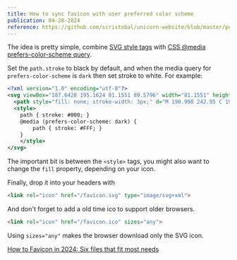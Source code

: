 ```yaml
---
title: How to sync favicon with user preferred color scheme
publication: 04-28-2024
reference: https://github.com/scristobal/unicorn-website/blob/master/public/favicon.svg?short_path=0680eca
---
```


The idea is pretty simple, combine [SVG style tags](https://developer.mozilla.org/en-US/docs/Web/SVG/Element/style) with [CSS @media prefers-color-scheme query](https://developer.mozilla.org/en-US/docs/Web/CSS/@media/prefers-color-scheme).

Set the `path.stroke` to black by default, and when the media query for `prefers-color-scheme` is `dark` then set stroke to white. For example:

```xml
<?xml version="1.0" encoding="utf-8"?>
<svg viewBox="187.6428 195.1624 81.1551 89.5796" width="81.1551" height="89.5796" xmlns="http://www.w3.org/2000/svg">
  <path style="fill: none; stroke-width: 3px;" d="M 190.998 242.95 C 190.536 234.325 204.164 198.029 217.773 197.734 C 232.292 197.42 259.132 218.437 266.783 233.736 C 268.817 237.802 251.545 257.027 245.956 262.563 C 239.098 269.354 226.731 281.353 218.962 281.353 C 214.096 281.353 202.589 279.723 199.269 275.017 C 190.359 262.387 204.744 222.128 213.142 213.252 C 220.926 205.025 252.829 199.902 255.93 207.367 C 264.706 228.492 260.827 270.336 252.945 274.77 C 243.18 280.263 224.624 284.036 211.953 271.942 C 201.611 262.07 191.718 256.405 190.998 242.95 Z" transform="matrix(0.9999859929084778, -0.005217000376433134, 0.005217000376433134, 0.9999859929084778, -1.2487570047378824, 1.1939220428466797)"/>
  <style>
    path { stroke: #000; }
    @media (prefers-color-scheme: dark) {
        path { stroke: #FFF; }
    }
    </style>
</svg>
```

The important bit is between the `<style>` tags, you might also want to change the `fill` property, depending on your icon.

Finally, drop it into your headers with

```html
<link rel="icon" href="/favicon.svg" type="image/svg+xml">
```

And don't forget to add a old time ico to support older browsers.

```html
<link rel="icon" href="/favicon.ico" sizes="any">
```

Using `sizes="any"` makes the browser download only the SVG icon.

[How to Favicon in 2024: Six files that fit most needs](https://evilmartians.com/chronicles/how-to-favicon-in-2021-six-files-that-fit-most-needs)
